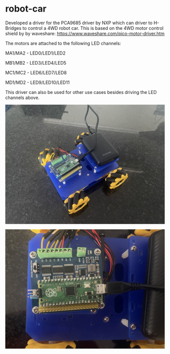 # robot-car

Developed a driver for the PCA9685 driver by NXP which can driver to H-Bridges to control a 4WD robot car. This is based on the 4WD motor control shield by
by waveshare: https://www.waveshare.com/pico-motor-driver.htm

The motors are attached to the following LED channels:

MA1/MA2 - LED0/LED1/LED2

MB1/MB2 - LED3/LED4/LED5

MC1/MC2 - LED6/LED7/LED8

MD1/MD2 - LED9/LED10/LED11

This driver can also be used for other use cases besides driving the LED channels above.

![alt text](https://github.com/Fabrice-Beya/robot-car/blob/main/image_2.jpg)



![alt text](https://github.com/Fabrice-Beya/robot-car/blob/main/image_1.jpg)

